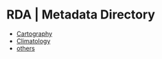 # RDA | Metadata Directory

- [Cartography](https://rd-alliance.github.io/metadata-directory/subjects/cartography.html)
- [Climatology](https://rd-alliance.github.io/metadata-directory/subjects/climatology.html)
- [others](https://rd-alliance.github.io/metadata-directory/standards/iso-19115.html)

